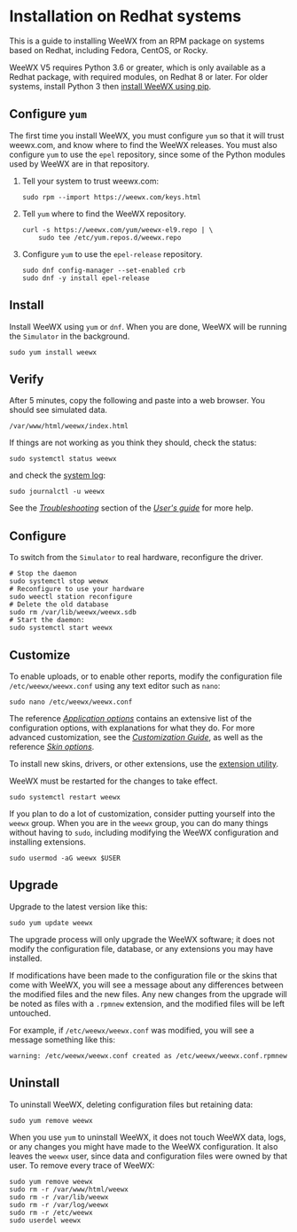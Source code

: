 # Installation on Redhat systems 

This is a guide to installing WeeWX from an RPM package on systems based on
Redhat, including Fedora, CentOS, or Rocky.

WeeWX V5 requires Python 3.6 or greater, which is only available as a Redhat
package, with required modules, on Redhat 8 or later.  For older systems,
install Python 3 then [install WeeWX using pip](pip.md).


## Configure `yum`

The first time you install WeeWX, you must configure `yum` so that it will
trust weewx.com, and know where to find the WeeWX releases.  You must also
configure `yum` to use the `epel` repository, since some of the Python modules
used by WeeWX are in that repository.

1. Tell your system to trust weewx.com:

    ```{.shell .copy}
    sudo rpm --import https://weewx.com/keys.html
    ```

2. Tell `yum` where to find the WeeWX repository.

    ```{.shell .copy}
    curl -s https://weewx.com/yum/weewx-el9.repo | \
        sudo tee /etc/yum.repos.d/weewx.repo
    ```

3. Configure `yum` to use the `epel-release` repository.

    ```{.shell .copy}
    sudo dnf config-manager --set-enabled crb
    sudo dnf -y install epel-release
    ```

## Install

Install WeeWX using `yum` or `dnf`. When you are done, WeeWX will be running
the `Simulator` in the background.

```{.shell .copy}
sudo yum install weewx
```


## Verify

After 5 minutes, copy the following and paste into a web browser.  You should
see simulated data.

```{.copy}
/var/www/html/weewx/index.html
```

If things are not working as you think they should, check the status:
```{.shell .copy}
sudo systemctl status weewx
```
and check the [system log](../usersguide/monitoring.md#log-messages):
```{.shell .copy}
sudo journalctl -u weewx
```
See the [*Troubleshooting*](../usersguide/troubleshooting/what-to-do.md)
section of the [*User's guide*](../usersguide/introduction.md) for more help.


## Configure

To switch from the `Simulator` to real hardware, reconfigure the driver.

```{.shell .copy}
# Stop the daemon
sudo systemctl stop weewx
# Reconfigure to use your hardware
sudo weectl station reconfigure
# Delete the old database
sudo rm /var/lib/weewx/weewx.sdb
# Start the daemon:
sudo systemctl start weewx
```


## Customize

To enable uploads, or to enable other reports, modify the configuration file
`/etc/weewx/weewx.conf` using any text editor such as `nano`:

```{.shell .copy}
sudo nano /etc/weewx/weewx.conf
```

The reference
[*Application options*](../reference/weewx-options/introduction.md)
contains an extensive list of the configuration options, with explanations for
what they do. For more advanced customization, see the [*Customization
Guide*](../custom/introduction.md), as well as the reference [*Skin
options*](../reference/skin-options/introduction.md).
 
To install new skins, drivers, or other extensions, use the [extension
utility](../utilities/weectl-extension.md).

WeeWX must be restarted for the changes to take effect.
```{.shell .copy}
sudo systemctl restart weewx
```

If you plan to do a lot of customization, consider putting yourself into the
`weewx` group.  When you are in the `weewx` group, you can do many things
without having to `sudo`, including modifying the WeeWX configuration and
installing extensions.
```{.shell .copy}
sudo usermod -aG weewx $USER
```


## Upgrade

Upgrade to the latest version like this:
```{.shell .copy}
sudo yum update weewx
```

The upgrade process will only upgrade the WeeWX software; it does not modify
the configuration file, database, or any extensions you may have installed.

If modifications have been made to the configuration file or the skins that
come with WeeWX, you will see a message about any differences between the
modified files and the new files. Any new changes from the upgrade will be
noted as files with a `.rpmnew` extension, and the modified files will be left
untouched.

For example, if `/etc/weewx/weewx.conf` was modified, you will see a message
something like this:

```
warning: /etc/weewx/weewx.conf created as /etc/weewx/weewx.conf.rpmnew
```


## Uninstall

To uninstall WeeWX, deleting configuration files but retaining data:

```{.shell .copy}
sudo yum remove weewx
```

When you use `yum` to uninstall WeeWX, it does not touch WeeWX data, logs,
or any changes you might have made to the WeeWX configuration.  It also leaves
the `weewx` user, since data and configuration files were owned by that user.
To remove every trace of WeeWX:

```{.shell .copy}
sudo yum remove weewx
sudo rm -r /var/www/html/weewx
sudo rm -r /var/lib/weewx
sudo rm -r /var/log/weewx
sudo rm -r /etc/weewx
sudo userdel weewx
```
